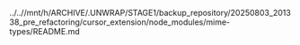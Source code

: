 ../..//mnt/h/ARCHIVE/.UNWRAP/STAGE1/backup_repository/20250803_201338_pre_refactoring/cursor_extension/node_modules/mime-types/README.md